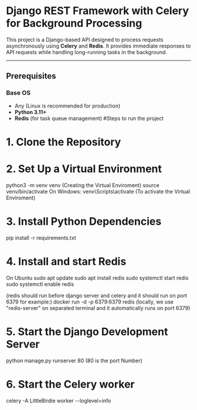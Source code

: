 # Django REST Framework with Celery for Background Processing

This project is a Django-based API designed to process requests asynchronously using **Celery** and **Redis**. It provides immediate responses to API requests while handling long-running tasks in the background.

---

## Prerequisites

### Base OS
- Any (Linux is recommended for production)
- **Python 3.11+**
- **Redis** (for task queue management)
#Steps to run the project
# 1. Clone the Repository
   
# 2. Set Up a Virtual Environment
   
   python3 -m venv venv (Creating the Virtual Enviroment)
   source venv/bin/activate   On Windows: venv\Scripts\activate  (To activate the Virtual Enviroment)
   
# 3. Install Python Dependencies

   pip install -r requirements.txt

# 4.  Install and start Redis

   On Ubuntu
   sudo apt update
   sudo apt install redis
   sudo systemctl start redis
   sudo systemctl enable redis
   
   (redis should run before django server and celery and it should run on port 6379 for example:)
   docker run -d -p 6379:6379 redis (locally, we use "redis-server" on separated terminal and it automatically runs on port 6379)

# 5. Start the Django Development Server
   python manage.py runserver 80       (80 is the port Number)
   
# 6. Start the Celery worker
   celery -A LittleBirdie worker --loglevel=info
   

